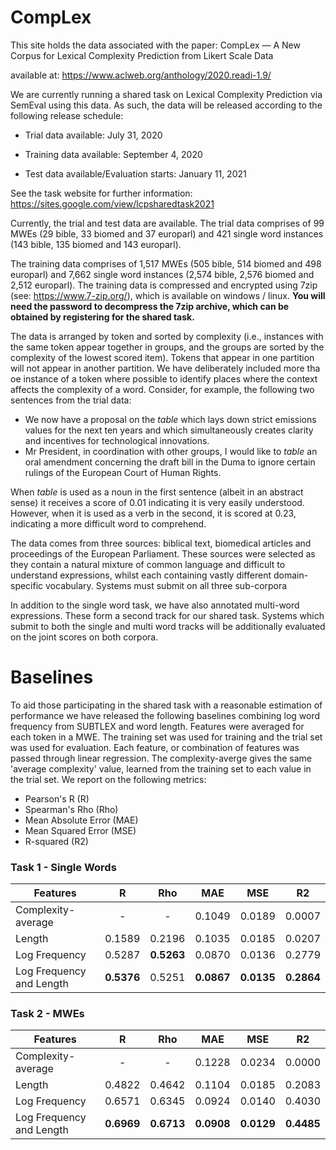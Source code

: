 #  CompLex

This site holds the data associated with the paper: CompLex — A New Corpus for Lexical Complexity Prediction from Likert Scale Data

available at: https://www.aclweb.org/anthology/2020.readi-1.9/

We are currently running a shared task on Lexical Complexity Prediction via SemEval using this data. As such, the data will be released according to the following release schedule:

 - Trial data available: July 31, 2020

 - Training data available: September 4, 2020

 - Test data available/Evaluation starts: January 11, 2021

See the task website for further information: https://sites.google.com/view/lcpsharedtask2021

Currently, the trial and test data are available. The trial data comprises of 99 MWEs (29 bible, 33 biomed and 37 europarl) and 421 single word instances (143 bible, 135 biomed and 143 europarl). 

The training data comprises of 1,517 MWEs (505 bible, 514 biomed and 498 europarl) and 7,662 single word instances (2,574 bible, 2,576 biomed and 2,512 europarl). The training data is compressed and encrypted using 7zip (see: https://www.7-zip.org/), which is available on windows / linux. **You will need the password to decompress the 7zip archive, which can be obtained by registering for the shared task.**

The data is arranged by token and sorted by complexity (i.e., instances with the same token appear together in groups, and the groups are sorted by the complexity of the lowest scored item). Tokens that appear in one partition will not appear in another partition. We have deliberately included more tha oe instance of a token where possible to identify places where the context affects the complexity of a word.  Consider, for example, the following two sentences from the trial data:

 - We now have a proposal on the *table* which lays down strict emissions values for the next ten years and which simultaneously creates clarity and incentives for technological innovations.	
 - Mr President, in coordination with other groups, I would like to *table* an oral amendment concerning the draft bill in the Duma to ignore certain rulings of the European Court of Human Rights.	

When *table* is used as a noun  in the first sentence (albeit in an abstract sense) it receives a score of 0.01 indicating it is very easily understood. However, when it is used as a verb in the second, it is scored at 0.23, indicating a more difficult word to comprehend.

The data comes from three sources: biblical text, biomedical articles and proceedings of the European Parliament. These sources were selected as they contain a natural mixture of common language and difficult to understand expressions, whilst each containing vastly different domain-specific vocabulary. Systems must submit on all three sub-corpora

In addition to the single word task, we have also annotated multi-word expressions. These form a second track for our shared task. Systems which submit to both the single and multi word tracks will be additionally evaluated on the joint scores on both corpora. 

# Baselines

To aid those participating in the shared task with a reasonable estimation of performance we have released the following baselines combining log word frequency from SUBTLEX and word length. Features were averaged for each token in a MWE. The training set was used for training and the trial set was used for evaluation. Each feature, or combination of features was passed through linear regression. The complexity-averge gives the same 'average complexity' value, learned from the training set to each value in the trial set. We report on the following metrics:

 - Pearson's R (R)
 - Spearman's Rho (Rho)
 - Mean Absolute Error (MAE)
 - Mean Squared Error (MSE)
 - R-squared (R2)
 
 ### Task 1 - Single Words

| Features                   |R|Rho|MAE|MSE|R2|
| -------------              |:---:| :---:| :---:| :---:| :---:|
| Complexity-average         |  - |	 - |	 0.1049 |	 0.0189 |	 0.0007 |
| Length                     |  0.1589 |	 0.2196 |	 0.1035 |	 0.0185 |	 0.0207 |
| Log Frequency              |  0.5287 |	 **0.5263** |	 0.0870 |	 0.0136 |	 0.2779 |
| Log Frequency and Length   |  **0.5376** |	 0.5251 |	 **0.0867** |	 **0.0135** |	 **0.2864** |

### Task 2 - MWEs

| Features                   |R|Rho|MAE|MSE|R2|
| -------------              |:---:| :---:| :---:| :---:| :---:|
| Complexity-average         | -       |	 -     |	 0.1228 |  0.0234	|  0.0000 |
| Length                     | 0.4822 	| 0.4642 |	 0.1104 |	 0.0185 |	 0.2083 |
| Log Frequency              | 0.6571 	| 0.6345 |	 0.0924 |	 0.0140 |	 0.4030 |
| Log Frequency and Length   | **0.6969** 	| **0.6713** |	 **0.0908** |	 **0.0129** |	 **0.4485** |

